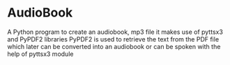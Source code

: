 # AudioBook
A Python program to create an audiobook, mp3 file it makes use of pyttsx3 and PyPDF2 libraries
PyPDF2 is used to retrieve the text from the PDF file which later can be converted into an audiobook
or can be spoken with the help of pyttsx3 module 
